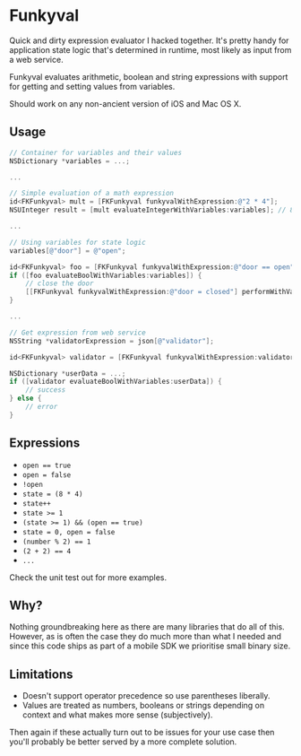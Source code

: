 # Funkyval

Quick and dirty expression evaluator I hacked together. It's pretty handy for application state logic that's determined in runtime, most likely as input from a web service.

Funkyval evaluates arithmetic, boolean and string expressions with support for getting and setting values from variables.

Should work on any non-ancient version of iOS and Mac OS X.


## Usage

``` objective-c
// Container for variables and their values
NSDictionary *variables = ...;

...

// Simple evaluation of a math expression
id<FKFunkyval> mult = [FKFunkyval funkyvalWithExpression:@"2 * 4"];
NSUInteger result = [mult evaluateIntegerWithVariables:variables]; // 8

...

// Using variables for state logic
variables[@"door"] = @"open";

id<FKFunkyval> foo = [FKFunkyval funkyvalWithExpression:@"door == open"];
if ([foo evaluateBoolWithVariables:variables]) {
	// close the door
	[[FKFunkyval funkyvalWithExpression:@"door = closed"] performWithVariables:variables];
}

...

// Get expression from web service
NSString *validatorExpression = json[@"validator"];

id<FKFunkyval> validator = [FKFunkyval funkyvalWithExpression:validatorExpression];

NSDictionary *userData = ...;
if ([validator evaluateBoolWithVariables:userData]) {
	// success
} else {
	// error
}

```


## Expressions

- ```open == true```
- ```open = false```
- ```!open```
- ```state = (8 * 4)```
- ```state++```
- ```state >= 1```
- ```(state >= 1) && (open == true)```
- ```state = 0, open = false```
- ```(number % 2) == 1```
- ```(2 + 2) == 4```
- ```...```

Check the unit test out for more examples.


## Why?

Nothing groundbreaking here as there are many libraries that do all of this. However, as is often the case they do much more than what I needed and since this code ships as part of a mobile SDK we prioritise small binary size.


## Limitations

- Doesn't support operator precedence so use parentheses liberally.
- Values are treated as numbers, booleans or strings depending on context and what makes more sense (subjectively).

Then again if these actually turn out to be issues for your use case then you'll probably be better served by a more complete solution.
